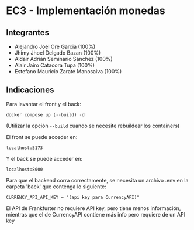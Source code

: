 # EC3 - Implementación monedas

## Integrantes
- Alejandro Joel Ore Garcia (100%)
- Jhimy Jhoel Delgado Bazan (100%)
- Aldair Adrián Seminario Sánchez (100%)
- Alair Jairo Catacora Tupa (100%)
- Estefano Mauricio Zarate Manosalva (100%)

## Indicaciones

Para levantar el front y el back:

```
docker compose up (--build) -d
```

(Utilizar la opción `--build` cuando se necesite rebuildear los containers)

El front se puede acceder en:

```
localhost:5173
```

Y el back se puede acceder en:

```
localhost:8000
```

Para que el backend corra correctamente, se necesita un archivo .env en la carpeta 'back' que contenga lo siguiente:

```
CURRENCY_API_API_KEY = "(api key para CurrencyAPI)"
```

El API de Frankfurter no requiere API key, pero tiene menos información, mientras que el de CurrencyAPI contiene más info pero requiere de un API key